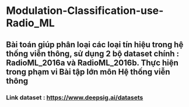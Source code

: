 # Modulation-Classification-use-Radio_ML
## Bài toán giúp phân loại các loại tín hiệu trong hệ thống viễn thông, sử dụng 2 bộ dataset chính : RadioML_2016a và RadioML_2016b. Thực hiện trong phạm vi Bài tập lớn môn Hệ thống viễn thông
### Link dataset : https://www.deepsig.ai/datasets
